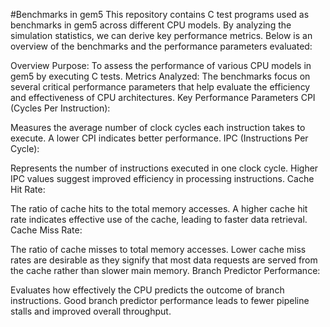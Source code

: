 #Benchmarks in gem5
This repository contains C test programs used as benchmarks in gem5 across different CPU models. By analyzing the simulation statistics, we can derive key performance metrics. Below is an overview of the benchmarks and the performance parameters evaluated:

Overview
Purpose: To assess the performance of various CPU models in gem5 by executing C tests.
Metrics Analyzed: The benchmarks focus on several critical performance parameters that help evaluate the efficiency and effectiveness of CPU architectures.
Key Performance Parameters
CPI (Cycles Per Instruction):

Measures the average number of clock cycles each instruction takes to execute.
A lower CPI indicates better performance.
IPC (Instructions Per Cycle):

Represents the number of instructions executed in one clock cycle.
Higher IPC values suggest improved efficiency in processing instructions.
Cache Hit Rate:

The ratio of cache hits to the total memory accesses.
A higher cache hit rate indicates effective use of the cache, leading to faster data retrieval.
Cache Miss Rate:

The ratio of cache misses to total memory accesses.
Lower cache miss rates are desirable as they signify that most data requests are served from the cache rather than slower main memory.
Branch Predictor Performance:

Evaluates how effectively the CPU predicts the outcome of branch instructions.
Good branch predictor performance leads to fewer pipeline stalls and improved overall throughput.
